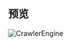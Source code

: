 ## 预览
![CrawlerEngine](https://github.com/BlackXu007/CrawlerEngine/blob/master/20190720184129.png?raw=true)
